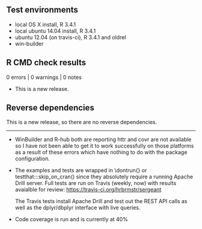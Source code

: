 ## Test environments
* local OS X install, R 3.4.1
* local ubuntu 14.04 install, R 3.4.1
* ubuntu 12.04 (on travis-ci), R 3.4.1 and oldrel
* win-builder

## R CMD check results

0 errors | 0 warnings | 0 notes

* This is a new release.

## Reverse dependencies

This is a new release, so there are no reverse dependencies.

---

* WinBuilder and R-hub both are reporting httr and covr are not available so 
  I have not been able to get it to work successfully on those platforms as 
  a result of these errors which have nothing to do with the package
  configuration.

* The examples and tests are wrapped in \dontrun{} or testthat:::skip_on_cran()
  since they absolutely require a running Apache Drill server. Full tests
  are run on Travis (weekly, now) with results avaialble for review:
  https://travis-ci.org/hrbrmstr/sergeant
  
  The Travis tests install Apache Drill and test out the REST API calls
  as well as the dplyr/dbplyr interface with live queries.
  
* Code coverage is run and is currently at 40%
